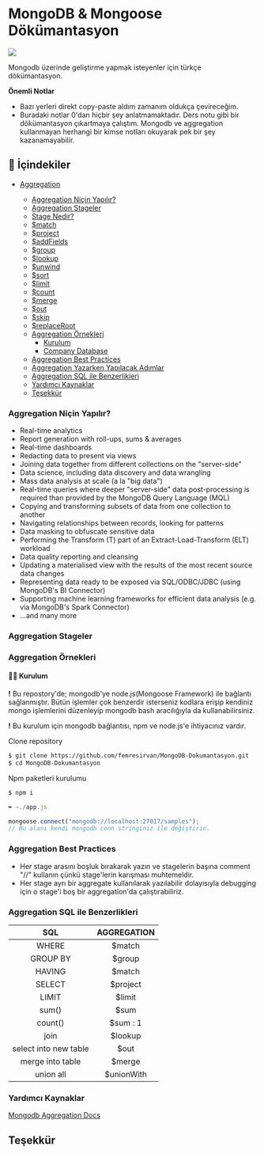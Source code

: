 # MongoDB & Mongoose Dökümantasyon

![](https://www.cloudsavvyit.com/p/uploads/2021/07/f5932bc2.jpg?width=1198&trim=1,1&bg-color=000&pad=1,1)

Mongodb üzerinde geliştirme yapmak isteyenler için türkçe dökümantasyon.

**Önemli Notlar**

- Bazı yerleri direkt copy-paste aldım zamanım oldukça çevireceğim.
- Buradaki notlar 0'dan hiçbir şey anlatmamaktadır. Ders notu gibi bir dökümantasyon çıkartmaya çalıştım. Mongodb ve aggregation kullanmayan herhangi bir kimse notları okuyarak pek bir şey kazanamayabilir.

## 🎀 İçindekiler

- [Aggregation]()

  - [Aggregation Niçin Yapılır?]()
  - [Aggregation Stageler]()
  - [Stage Nedir?]()
  - [$match]()
  - [$project]()
  - [$addFields]()
  - [$group]()
  - [$lookup]()
  - [$unwind]()
  - [$sort]()
  - [$limit]()
  - [$count]()
  - [$merge]()
  - [$out]()
  - [$skip]()
  - [$replaceRoot]()
  - [Aggregation Örnekleri]()
    - [Kurulum]()
    - [Company Database]()
  - [Aggregation Best Practices]()
  - [Aggregation Yazarken Yapılacak Adımlar]()
  - [Aggregation SQL ile Benzerlikleri]()
  - [Yardımcı Kaynaklar]()
  - [Teşekkür]()

### Aggregation Niçin Yapılır?

- Real-time analytics
- Report generation with roll-ups, sums & averages
- Real-time dashboards
- Redacting data to present via views
- Joining data together from different collections on the "server-side"
- Data science, including data discovery and data wrangling
- Mass data analysis at scale (a la "big data")
- Real-time queries where deeper "server-side" data post-processing is required than provided by the MongoDB Query Language (MQL)
- Copying and transforming subsets of data from one collection to another
- Navigating relationships between records, looking for patterns
- Data masking to obfuscate sensitive data
- Performing the Transform (T) part of an Extract-Load-Transform (ELT) workload
- Data quality reporting and cleansing
- Updating a materialised view with the results of the most recent source data changes
- Representing data ready to be exposed via SQL/ODBC/JDBC (using MongoDB's BI Connector)
- Supporting machine learning frameworks for efficient data analysis (e.g. via MongoDB's Spark Connector)
- ...and many more

### Aggregation Stageler

### Aggregation Örnekleri

#### 👨‍💻 Kurulum

**!** Bu repostory'de; mongodb'ye node.js(Mongoose Framework) ile bağlantı sağlanmıştır. Bütün işlemler çok benzerdir isterseniz kodlara erişip kendiniz mongo işlemlerini düzenleyip mongodb bash aracılığıyla da kullanabilirsiniz.

**!** Bu kurulum için mongodb bağlantısı, npm ve node.js'e ihtiyacınız vardır.

Clone repository

```bash
$ git clone https://github.com/femresirvan/MongoDB-Dokumantasyon.git
$ cd MongoDB-Dokumantasyon
```

Npm paketleri kurulumu

```bash
$ npm i
```

```js
➥ ~./app.js

mongoose.connect("mongodb://localhost:27017/samples");
// Bu alanı kendi mongodb conn stringiniz ile değiştirin.

```

### Aggregation Best Practices

- Her stage arasını boşluk bırakarak yazın ve stagelerin başına comment "//" kullanın çünkü stage'lerin karışması muhtemeldir.
- Her stage ayrı bir aggregate kullanılarak yazılabilir dolayısıyla debugging için o stage'i boş bir aggregation'da çalıştırabiliriz.
  <!-- TODO -->
  <!-- - Large datasetler için mapReduce kullanılmaktadır. Artık Map ve reduce kullanılmamaktadır yerine yine aggregation kullanıyoruz.  -->

### Aggregation SQL ile Benzerlikleri

|          SQL          | AGGREGATION |
| :-------------------: | :---------: |
|         WHERE         |   $match    |
|       GROUP BY        |   $group    |
|        HAVING         |   $match    |
|        SELECT         |  $project   |
|         LIMIT         |   $limit    |
|         sum()         |    $sum     |
|        count()        |  $sum : 1   |
|         join          |   $lookup   |
| select into new table |    $out     |
|   merge into table    |   $merge    |
|       union all       | $unionWith  |

### Yardımcı Kaynaklar

[Mongodb Aggregation Docs](https://www.practical-mongodb-aggregations.com/who-this-is-for.html)

## Teşekkür
